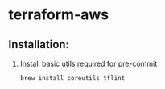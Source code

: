# terraform-aws


## Installation:

1. Install basic utils required for pre-commit
    ```shell
    brew install coreutils tflint
    ```

